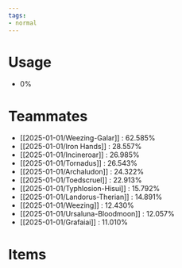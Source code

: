 ```yaml
---
tags:
- normal
---
```

# Usage
- 0%
# Teammates
- [[2025-01-01/Weezing-Galar]] : 62.585%
- [[2025-01-01/Iron Hands]] : 28.557%
- [[2025-01-01/Incineroar]] : 26.985%
- [[2025-01-01/Tornadus]] : 26.543%
- [[2025-01-01/Archaludon]] : 24.322%
- [[2025-01-01/Toedscruel]] : 22.913%
- [[2025-01-01/Typhlosion-Hisui]] : 15.792%
- [[2025-01-01/Landorus-Therian]] : 14.891%
- [[2025-01-01/Weezing]] : 12.430%
- [[2025-01-01/Ursaluna-Bloodmoon]] : 12.057%
- [[2025-01-01/Grafaiai]] : 11.010%
# Items